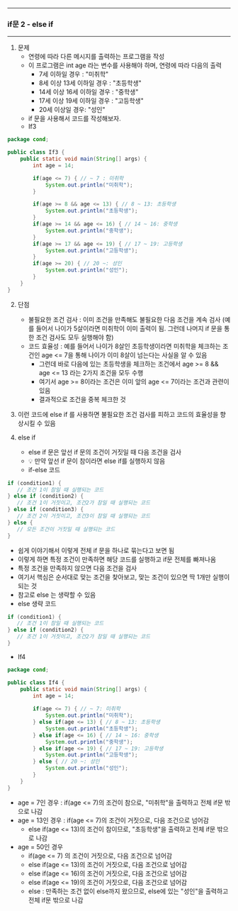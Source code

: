 -----
### if문 2 - else if
-----
1. 문제
    - 연령에 따라 다른 메시지를 출력하는 프로그램을 작성
    - 이 프로그램은 int age 라는 변수를 사용해야 하며, 연령에 따라 다음의 출력
       + 7세 이하일 경우 : "미취학"
       + 8세 이상 13세 이하일 경우 : "초등학생"
       + 14세 이상 16세 이하일 경우 : "중학생"
       + 17세 이상 19세 이하일 경우 : "고등학생"
       + 20세 이상일 경우: "성인"
    - if 문을 사용해서 코드를 작성해보자.
    - If3
```java
package cond;

public class If3 {
    public static void main(String[] args) {
        int age = 14;

        if(age <= 7) { // ~ 7 : 미취학
            System.out.println("미취학");
        }

        if(age >= 8 && age <= 13) { // 8 ~ 13: 초등학생
            System.out.println("초등학생");
        }
        if(age >= 14 && age <= 16) { // 14 ~ 16: 중학생
            System.out.println("중학생");
        }
        if(age >= 17 && age <= 19) { // 17 ~ 19: 고등학생
            System.out.println("고등학생");
        }
        if(age >= 20) { // 20 ~: 성인
            System.out.println("성인");
        }
    }
}
```

2. 단점
   - 불필요한 조건 검사 : 이미 조건을 만족해도 불필요한 다음 조건을 계속 검사 (예를 들어서 나이가 5살이라면 미취학이 이미 출력이 됨. 그런데 나머지 if 문을 통한 조건 검사도 모두 실행해야 함)
   - 코드 효율성 : 예를 들어서 나이가 8살인 초등학생이라면 미취학을 체크하는 조건인 age <= 7을 통해 나이가 이미 8살이 넘는다는 사실을 알 수 있음
     + 그런데 바로 다음에 있는 초등학생을 체크하는 조건에서 age >= 8 && age <= 13 라는 2가지 조건을 모두 수행
     + 여기서 age >= 8이라는 조건은 이미 앞의 age <= 7이라는 조건과 관련이 있음
     + 결과적으로 조건을 중복 체크한 것

3. 이런 코드에 else if 를 사용하면 불필요한 조건 검사를 피하고 코드의 효율성을 향상시킬 수 있음

4. else if  
    - else if 문은 앞선 if 문의 조건이 거짓일 때 다음 조건을 검사
    - 💡 만약 앞선 if 문이 참이라면 else if를 실행하지 않음
    - if-else 코드
```java
if (condition1) {
   // 조건 1이 참일 때 실행되는 코드
} else if (condition2) {
   // 조건 1이 거짓이고, 조건2가 참일 때 실행되는 코드
} else if (condition3) {
   // 조건 2이 거짓이고, 조건3이 참일 때 실행되는 코드
} else {
   // 모든 조건이 거짓일 때 실행되는 코드
}
```

   - 쉽게 이야기해서 이렇게 전체 if 문을 하나로 묶는다고 보면 됨
   - 이렇게 하면 특정 조건이 만족하면 해당 코드를 실행하고 if문 전체를 빠져나옴
   - 특정 조건을 만족하지 않으면 다음 조건을 검사
   - 여기서 핵심은 순서대로 맞는 조건을 찾아보고, 맞는 조건이 있으면 딱 1개만 실행이 되는 것
   - 참고로 else 는 생략할 수 있음
   - else 생략 코드
```java
if (condition1) {
   // 조건 1이 참일 때 실행되는 코드
} else if (condition2) {
   // 조건 1이 거짓이고, 조건2가 참일 때 실행되는 코드
}
```

  - If4
```java
package cond;

public class If4 {
    public static void main(String[] args) {
        int age = 14;
        
        if(age <= 7) { // ~ 7: 미취학
            System.out.println("미취학");
        } else if(age <= 13) { // 8 ~ 13: 초등학생
            System.out.println("초등학생");
        } else if(age <= 16) { // 14 ~ 16: 중학생
            System.out.println("중학생");
        } else if(age <= 19) { // 17 ~ 19: 고등학생
            System.out.println("고등학생");
        } else { // 20 ~: 성인
            System.out.println("성인");
        }
    }
}
```
   - age = 7인 경우 : if(age <= 7)의 조건이 참으로, "미취학"을 출력하고 전체 if문 밖으로 나감
   - age = 13인 경우 : if(age <= 7)의 조건이 거짓으로, 다음 조건으로 넘어감
      + else if(age <= 13)의 조건이 참이므로, "초등학생"을 출력하고 전체 if문 밖으로 나감
   - age = 50인 경우
      + if(age <= 7) 의 조건이 거짓으로, 다음 조건으로 넘어감
      + else if(age <= 13)의 조건이 거짓으로, 다음 조건으로 넘어감
      + else if(age <= 16)의 조건이 거짓으로, 다음 조건으로 넘어감
      + else if(age <= 19)의 조건이 거짓으로, 다음 조건으로 넘어감
      + else : 만족하는 조건 없이 else까지 왔으므로, else에 있는 "성인"을 출력하고 전체 if문 밖으로 나감
